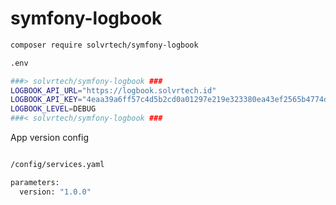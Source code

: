 # symfony-logbook

```bash
composer require solvrtech/symfony-logbook
```

```bash
.env

###> solvrtech/symfony-logbook ###
LOGBOOK_API_URL="https://logbook.solvrtech.id"
LOGBOOK_API_KEY="4eaa39a6ff57c4d5b2cd0a01297e219e323380ea43ef2565b4774d710f727dd243a48aa9ae32f10757d19246f5167e945d4d521b2dbc0f5119bbb1c2b493ef70"
LOGBOOK_LEVEL=DEBUG
###< solvrtech/symfony-logbook ###
```

App version config

```bash

/config/services.yaml

parameters:
  version: "1.0.0"
```
